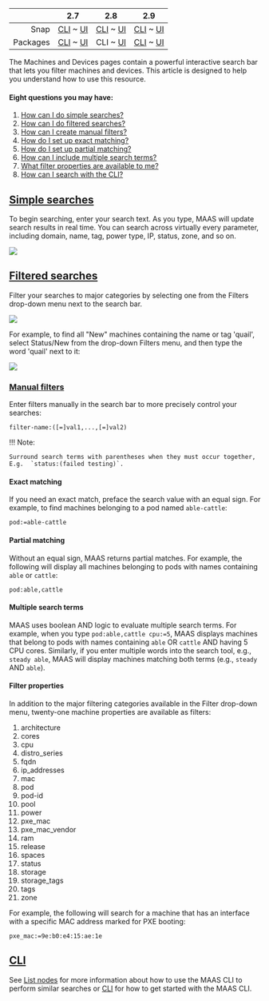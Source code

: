 <!-- deb-2-7-cli
||2.7|2.8|2.9|
|-----:|:-----:|:-----:|:-----:|
|Snap|[CLI](/t/interactive-search/2706) ~ [UI](/t/interactive-search/2707)|[CLI](/t/interactive-search/2708) ~ [UI](/t/interactive-search/2709)|[CLI](/t/interactive-search/2710) ~ [UI](/t/interactive-search/2711)|
|Packages|CLI ~ [UI](/t/interactive-search/2713)|[CLI](/t/interactive-search/2714) ~ [UI](/t/interactive-search/2715)|[CLI](/t/interactive-search/2716) ~ [UI](/t/interactive-search/2717)|
 deb-2-7-cli -->

<!-- deb-2-7-ui
||2.7|2.8|2.9|
|-----:|:-----:|:-----:|:-----:|
|Snap|[CLI](/t/interactive-search/2706) ~ [UI](/t/interactive-search/2707)|[CLI](/t/interactive-search/2708) ~ [UI](/t/interactive-search/2709)|[CLI](/t/interactive-search/2710) ~ [UI](/t/interactive-search/2711)|
|Packages|[CLI](/t/interactive-search/2712) ~ UI|[CLI](/t/interactive-search/2714) ~ [UI](/t/interactive-search/2715)|[CLI](/t/interactive-search/2716) ~ [UI](/t/interactive-search/2717)|
 deb-2-7-ui -->

||2.7|2.8|2.9|
|-----:|:-----:|:-----:|:-----:|
|Snap|[CLI](/t/interactive-search/2706) ~ [UI](/t/interactive-search/2707)|[CLI](/t/interactive-search/2708) ~ [UI](/t/interactive-search/2709)|[CLI](/t/interactive-search/2710) ~ [UI](/t/interactive-search/2711)|
|Packages|[CLI](/t/interactive-search/2712) ~ [UI](/t/interactive-search/2713)|CLI ~ [UI](/t/interactive-search/2715)|[CLI](/t/interactive-search/2716) ~ [UI](/t/interactive-search/2717)|

<!-- deb-2-8-ui
||2.7|2.8|2.9|
|-----:|:-----:|:-----:|:-----:|
|Snap|[CLI](/t/interactive-search/2706) ~ [UI](/t/interactive-search/2707)|[CLI](/t/interactive-search/2708) ~ [UI](/t/interactive-search/2709)|[CLI](/t/interactive-search/2710) ~ [UI](/t/interactive-search/2711)|
|Packages|[CLI](/t/interactive-search/2712) ~ [UI](/t/interactive-search/2713)|[CLI](/t/interactive-search/2714) ~ UI|[CLI](/t/interactive-search/2716) ~ [UI](/t/interactive-search/2717)|
 deb-2-8-ui -->

<!-- deb-2-9-cli
||2.7|2.8|2.9|
|-----:|:-----:|:-----:|:-----:|
|Snap|[CLI](/t/interactive-search/2706) ~ [UI](/t/interactive-search/2707)|[CLI](/t/interactive-search/2708) ~ [UI](/t/interactive-search/2709)|[CLI](/t/interactive-search/2710) ~ [UI](/t/interactive-search/2711)|
|Packages|[CLI](/t/interactive-search/2712) ~ [UI](/t/interactive-search/2713)|[CLI](/t/interactive-search/2714) ~ [UI](/t/interactive-search/2715)|CLI ~ [UI](/t/interactive-search/2717)|
 deb-2-9-cli -->

<!-- deb-2-9-ui
||2.7|2.8|2.9|
|-----:|:-----:|:-----:|:-----:|
|Snap|[CLI](/t/interactive-search/2706) ~ [UI](/t/interactive-search/2707)|[CLI](/t/interactive-search/2708) ~ [UI](/t/interactive-search/2709)|[CLI](/t/interactive-search/2710) ~ [UI](/t/interactive-search/2711)|
|Packages|[CLI](/t/interactive-search/2712) ~ [UI](/t/interactive-search/2713)|[CLI](/t/interactive-search/2714) ~ [UI](/t/interactive-search/2715)|[CLI](/t/interactive-search/2716) ~ UI|
 deb-2-9-ui -->

<!-- snap-2-7-cli
||2.7|2.8|2.9|
|-----:|:-----:|:-----:|:-----:|
|Snap|CLI ~ [UI](/t/interactive-search/2707)|[CLI](/t/interactive-search/2708) ~ [UI](/t/interactive-search/2709)|[CLI](/t/interactive-search/2710) ~ [UI](/t/interactive-search/2711)|
|Packages|[CLI](/t/interactive-search/2712) ~ [UI](/t/interactive-search/2713)|[CLI](/t/interactive-search/2714) ~ [UI](/t/interactive-search/2715)|[CLI](/t/interactive-search/2716) ~ [UI](/t/interactive-search/2717)|
 snap-2-7-cli -->

<!-- snap-2-7-ui
||2.7|2.8|2.9|
|-----:|:-----:|:-----:|:-----:|
|Snap|[CLI](/t/interactive-search/2706) ~ UI|[CLI](/t/interactive-search/2708) ~ [UI](/t/interactive-search/2709)|[CLI](/t/interactive-search/2710) ~ [UI](/t/interactive-search/2711)|
|Packages|[CLI](/t/interactive-search/2712) ~ [UI](/t/interactive-search/2713)|[CLI](/t/interactive-search/2714) ~ [UI](/t/interactive-search/2715)|[CLI](/t/interactive-search/2716) ~ [UI](/t/interactive-search/2717)|
 snap-2-7-ui -->

<!-- snap-2-8-cli
||2.7|2.8|2.9|
|-----:|:-----:|:-----:|:-----:|
|Snap|[CLI](/t/interactive-search/2706) ~ [UI](/t/interactive-search/2707)|CLI ~ [UI](/t/interactive-search/2709)|[CLI](/t/interactive-search/2710) ~ [UI](/t/interactive-search/2711)|
|Packages|[CLI](/t/interactive-search/2712) ~ [UI](/t/interactive-search/2713)|[CLI](/t/interactive-search/2714) ~ [UI](/t/interactive-search/2715)|[CLI](/t/interactive-search/2716) ~ [UI](/t/interactive-search/2717)|
 snap-2-8-cli -->

<!-- snap-2-8-ui
||2.7|2.8|2.9|
|-----:|:-----:|:-----:|:-----:|
|Snap|[CLI](/t/interactive-search/2706) ~ [UI](/t/interactive-search/2707)|[CLI](/t/interactive-search/2708) ~ UI|[CLI](/t/interactive-search/2710) ~ [UI](/t/interactive-search/2711)|
|Packages|[CLI](/t/interactive-search/2712) ~ [UI](/t/interactive-search/2713)|[CLI](/t/interactive-search/2714) ~ [UI](/t/interactive-search/2715)|[CLI](/t/interactive-search/2716) ~ [UI](/t/interactive-search/2717)|
 snap-2-8-ui -->

<!-- snap-2-9-cli
||2.7|2.8|2.9|
|-----:|:-----:|:-----:|:-----:|
|Snap|[CLI](/t/interactive-search/2706) ~ [UI](/t/interactive-search/2707)|[CLI](/t/interactive-search/2708) ~ [UI](/t/interactive-search/2709)|CLI ~ [UI](/t/interactive-search/2711)|
|Packages|[CLI](/t/interactive-search/2712) ~ [UI](/t/interactive-search/2713)|[CLI](/t/interactive-search/2714) ~ [UI](/t/interactive-search/2715)|[CLI](/t/interactive-search/2716) ~ [UI](/t/interactive-search/2717)|
 snap-2-9-cli -->

<!-- snap-2-9-ui
||2.7|2.8|2.9|
|-----:|:-----:|:-----:|:-----:|
|Snap|[CLI](/t/interactive-search/2706) ~ [UI](/t/interactive-search/2707)|[CLI](/t/interactive-search/2708) ~ [UI](/t/interactive-search/2709)|[CLI](/t/interactive-search/2710) ~ UI|
|Packages|[CLI](/t/interactive-search/2712) ~ [UI](/t/interactive-search/2713)|[CLI](/t/interactive-search/2714) ~ [UI](/t/interactive-search/2715)|[CLI](/t/interactive-search/2716) ~ [UI](/t/interactive-search/2717)|
 snap-2-9-ui -->

The Machines and Devices pages contain a powerful interactive search bar that lets you filter machines and devices.  This article is designed to help you understand how to use this resource.

#### Eight  questions you may have:

1. [How can I do simple searches?](#heading--simple-searches)
2. [How can I do filtered searches?](#heading--filtered-searches)
3. [How can I create manual filters?](#heading--manual-filters)
4. [How do I set up exact matching?](#heading--exact-matching)
5. [How do I set up partial matching?](#heading--partial-matching)
6. [How can I include multiple search terms?](#heading--multiple-search-terms)
7. [What filter properties are available to me?](#heading--filter-properties)
8. [How can I search with the CLI?](#heading--cli)

<a href="#heading--simple-searches"><h2 id="heading--simple-searches">Simple searches</h2></a>

To begin searching, enter your search text. As you type, MAAS will update search results in real time. You can search across virtually every parameter, including domain, name, tag, power type, IP, status, zone, and so on.

<a href="https://assets.ubuntu.com/v1/ccb90c91-manage-search__2.5_searchbar.png" target = "_blank"><img src="https://assets.ubuntu.com/v1/ccb90c91-manage-search__2.5_searchbar.png"></a>

<a href="#heading--filtered-searches"><h2 id="heading--filtered-searches">Filtered searches</h2></a>

Filter your searches to major categories by selecting one from the Filters drop-down menu next to the search bar.

<a href="https://assets.ubuntu.com/v1/6ac5b4ec-manage-search__2.5_filters.png" target = "_blank"><img src="https://assets.ubuntu.com/v1/6ac5b4ec-manage-search__2.5_filters.png"></a>

For example, to find all "New" machines containing the name or tag 'quail', select Status/New from the drop-down Filters menu, and then type the word 'quail' next to it:

<a href="https://assets.ubuntu.com/v1/7b5d8e86-manage-search__2.5_filtered-search.png" target = "_blank"><img src="https://assets.ubuntu.com/v1/7b5d8e86-manage-search__2.5_filtered-search.png"></a>

<a href="#heading--manual-filters"><h3 id="heading--manual-filters">Manual filters</h3></a>

Enter filters manually in the search bar to more precisely control your searches:

``` no-highlight
filter-name:([=]val1,...,[=]val2)
```

!!! Note:

    Surround search terms with parentheses when they must occur together,
    E.g.  `status:(failed testing)`.

<h4 id="heading--exact-matching">Exact matching</h4>

If you need an exact match, preface the search value with an equal sign. For example, to find machines belonging to a pod named `able-cattle`:

``` no-highlight
pod:=able-cattle
```

<h4 id="heading--partial-matching">Partial matching</h4>

Without an equal sign, MAAS returns partial matches. For example, the following will display all machines belonging to pods with names containing `able` or `cattle`:

``` no-highlight
pod:able,cattle
```

<h4 id="heading--multiple-search-terms">Multiple search terms</h4>

MAAS uses boolean AND logic to evaluate multiple search terms. For example, when you type `pod:able,cattle cpu:=5`, MAAS displays machines that belong to pods with names containing `able` OR `cattle` AND having 5 CPU cores. Similarly, if you enter multiple words into the search tool, e.g., `steady able`, MAAS will display machines matching both terms (e.g., `steady` AND `able`).

<h4 id="heading--filter-properties">Filter properties</h4>

In addition to the major filtering categories available in the Filter drop-down menu, twenty-one machine properties are available as filters:

1.   architecture
2.   cores
3.   cpu
4.   distro_series
5.   fqdn
6.   ip_addresses
7.   mac
8.   pod
9.   pod-id
10.   pool
11.   power
12.   pxe_mac
13.   pxe_mac_vendor
14.   ram
15.   release
16.   spaces
17.   status
18.   storage
19.   storage_tags
20.   tags
21.   zone

For example, the following will search for a machine that has an interface with a specific MAC address marked for PXE booting:

``` no-highlight
pxe_mac:=9e:b0:e4:15:ae:1e
```

<a href="#heading--cli"><h2 id="heading--cli">CLI</h2></a>

See [List nodes](/t/common-cli-tasks/794#heading--list-nodes) for more information about how to use the MAAS CLI to perform similar searches or [CLI](/t/maas-cli/802) for how to get started with the MAAS CLI.